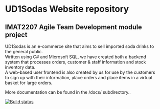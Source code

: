 # UD1Sodas Website repository
## IMAT2207 Agile Team Development module project

UD1Sodas is an e-commerce site that aims to sell imported soda drinks to the general public.  
Written using C# and Microsoft SQL, we have created both a backend system that processes orders, customer & staff information and stock inventory data.  
A web-based user frontend is also created by us for use by the customers to sign up with their information, place orders and place items in a virtual basket for large orders.  

More documentation can be found in the /docs/ subdirectory.. 

[![Build status](https://ci.appveyor.com/api/projects/status/d9fg9xw8p1uyl85e/branch/main?svg=true)](https://ci.appveyor.com/project/Arawn-Davies/ud1sodas/branch/main)
